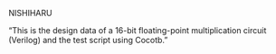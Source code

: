 NISHIHARU

“This is the design data of a 16-bit floating-point multiplication circuit (Verilog) and the test script using Cocotb.”
